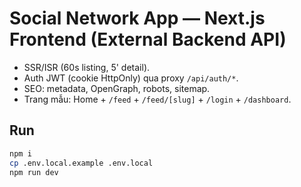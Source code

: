 # Social Network App — Next.js Frontend (External Backend API)

- SSR/ISR (60s listing, 5' detail).
- Auth JWT (cookie HttpOnly) qua proxy `/api/auth/*`.
- SEO: metadata, OpenGraph, robots, sitemap.
- Trang mẫu: Home + `/feed` + `/feed/[slug]` + `/login` + `/dashboard`.

## Run
```bash
npm i
cp .env.local.example .env.local
npm run dev
```